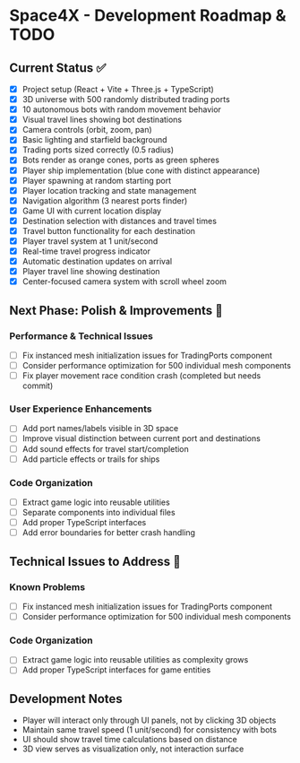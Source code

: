# Space4X - Development Roadmap & TODO

## Current Status ✅

- [x] Project setup (React + Vite + Three.js + TypeScript)
- [x] 3D universe with 500 randomly distributed trading ports
- [x] 10 autonomous bots with random movement behavior
- [x] Visual travel lines showing bot destinations
- [x] Camera controls (orbit, zoom, pan)
- [x] Basic lighting and starfield background
- [x] Trading ports sized correctly (0.5 radius)
- [x] Bots render as orange cones, ports as green spheres
- [x] Player ship implementation (blue cone with distinct appearance)
- [x] Player spawning at random starting port
- [x] Player location tracking and state management
- [x] Navigation algorithm (3 nearest ports finder)
- [x] Game UI with current location display
- [x] Destination selection with distances and travel times
- [x] Travel button functionality for each destination
- [x] Player travel system at 1 unit/second
- [x] Real-time travel progress indicator
- [x] Automatic destination updates on arrival
- [x] Player travel line showing destination
- [x] Center-focused camera system with scroll wheel zoom

## Next Phase: Polish & Improvements 🔧

### Performance & Technical Issues
- [ ] Fix instanced mesh initialization issues for TradingPorts component
- [ ] Consider performance optimization for 500 individual mesh components
- [ ] Fix player movement race condition crash (completed but needs commit)

### User Experience Enhancements
- [ ] Add port names/labels visible in 3D space
- [ ] Improve visual distinction between current port and destinations
- [ ] Add sound effects for travel start/completion
- [ ] Add particle effects or trails for ships

### Code Organization
- [ ] Extract game logic into reusable utilities
- [ ] Separate components into individual files
- [ ] Add proper TypeScript interfaces
- [ ] Add error boundaries for better crash handling

## Technical Issues to Address 🔧

### Known Problems
- [ ] Fix instanced mesh initialization issues for TradingPorts component
- [ ] Consider performance optimization for 500 individual mesh components

### Code Organization
- [ ] Extract game logic into reusable utilities as complexity grows
- [ ] Add proper TypeScript interfaces for game entities

## Development Notes

- Player will interact only through UI panels, not by clicking 3D objects
- Maintain same travel speed (1 unit/second) for consistency with bots
- UI should show travel time calculations based on distance
- 3D view serves as visualization only, not interaction surface